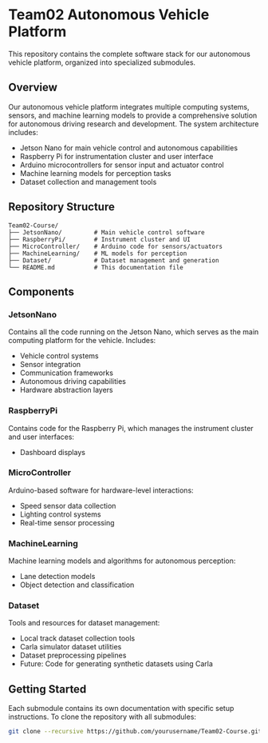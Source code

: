 # Team02 Autonomous Vehicle Platform

This repository contains the complete software stack for our autonomous vehicle platform, organized into specialized submodules.

## Overview

Our autonomous vehicle platform integrates multiple computing systems, sensors, and machine learning models to provide a comprehensive solution for autonomous driving research and development. The system architecture includes:

- Jetson Nano for main vehicle control and autonomous capabilities
- Raspberry Pi for instrumentation cluster and user interface
- Arduino microcontrollers for sensor input and actuator control
- Machine learning models for perception tasks
- Dataset collection and management tools

## Repository Structure

```
Team02-Course/
├── JetsonNano/         # Main vehicle control software
├── RaspberryPi/        # Instrument cluster and UI
├── MicroController/    # Arduino code for sensors/actuators
├── MachineLearning/    # ML models for perception
├── Dataset/            # Dataset management and generation
└── README.md           # This documentation file
```

## Components

### JetsonNano

Contains all the code running on the Jetson Nano, which serves as the main computing platform for the vehicle. Includes:

- Vehicle control systems
- Sensor integration
- Communication frameworks
- Autonomous driving capabilities
- Hardware abstraction layers

### RaspberryPi

Contains code for the Raspberry Pi, which manages the instrument cluster and user interfaces:

- Dashboard displays

### MicroController

Arduino-based software for hardware-level interactions:

- Speed sensor data collection
- Lighting control systems
- Real-time sensor processing

### MachineLearning

Machine learning models and algorithms for autonomous perception:

- Lane detection models
- Object detection and classification

### Dataset

Tools and resources for dataset management:

- Local track dataset collection tools
- Carla simulator dataset utilities
- Dataset preprocessing pipelines
- Future: Code for generating synthetic datasets using Carla

## Getting Started

Each submodule contains its own documentation with specific setup instructions. To clone the repository with all submodules:

```bash
git clone --recursive https://github.com/yourusername/Team02-Course.git
```
